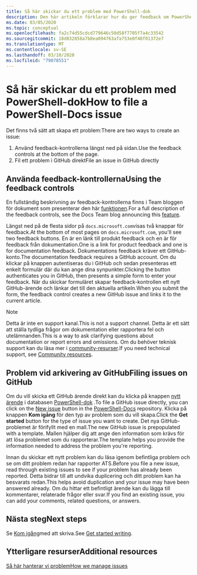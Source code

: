 ```yaml
---
title: Så här skickar du ett problem med PowerShell-dok
description: Den här artikeln förklarar hur du ger feedback om PowerShell-dokumentationen.
ms.date: 03/05/2020
ms.topic: conceptual
ms.openlocfilehash: fa2c74d55cdcd779646c50d58f7705f7a4c33542
ms.sourcegitcommit: 18d832858a7b8ea094763afa753e0f48f01372e7
ms.translationtype: MT
ms.contentlocale: sv-SE
ms.lasthandoff: 03/10/2020
ms.locfileid: "79078551"
---
```

# <a name="how-to-file-a-powershell-docs-issue"></a><span data-ttu-id="ee8c6-103">Så här skickar du ett problem med PowerShell-dok</span><span class="sxs-lookup"><span data-stu-id="ee8c6-103">How to file a PowerShell-Docs issue</span></span>

<span data-ttu-id="ee8c6-104">Det finns två sätt att skapa ett problem:</span><span class="sxs-lookup"><span data-stu-id="ee8c6-104">There are two ways to create an issue:</span></span>

1. <span data-ttu-id="ee8c6-105">Använd feedback-kontrollerna längst ned på sidan.</span><span class="sxs-lookup"><span data-stu-id="ee8c6-105">Use the feedback controls at the bottom of the page.</span></span>
1. <span data-ttu-id="ee8c6-106">Fil ett problem i GitHub direkt</span><span class="sxs-lookup"><span data-stu-id="ee8c6-106">File an issue in GitHub directly</span></span>

## <a name="using-the-feedback-controls"></a><span data-ttu-id="ee8c6-107">Använda feedback-kontrollerna</span><span class="sxs-lookup"><span data-stu-id="ee8c6-107">Using the feedback controls</span></span>

<span data-ttu-id="ee8c6-108">En fullständig beskrivning av feedback-kontrollerna finns i Team bloggen för dokument som presenterar den här [funktionen][feedback].</span><span class="sxs-lookup"><span data-stu-id="ee8c6-108">For a full description of the feedback controls, see the Docs Team blog announcing this [feature][feedback].</span></span>

<span data-ttu-id="ee8c6-109">Längst ned på de flesta sidor på `docs.microsoft.com`visas två knappar för feedback.</span><span class="sxs-lookup"><span data-stu-id="ee8c6-109">At the bottom of most pages on `docs.microsoft.com`, you'll see two feedback buttons.</span></span> <span data-ttu-id="ee8c6-110">En är en länk till produkt feedback och en är för feedback från dokumentation.</span><span class="sxs-lookup"><span data-stu-id="ee8c6-110">One is a link for product feedback and one is for documentation feedback.</span></span> <span data-ttu-id="ee8c6-111">Dokumentations feedback kräver ett GitHub-konto.</span><span class="sxs-lookup"><span data-stu-id="ee8c6-111">The documentation feedback requires a GitHub account.</span></span> <span data-ttu-id="ee8c6-112">Om du klickar på knappen autentiseras du i GitHub och sedan presenteras ett enkelt formulär där du kan ange dina synpunkter.</span><span class="sxs-lookup"><span data-stu-id="ee8c6-112">Clicking the button authenticates you in GitHub, then presents a simple form to enter your feedback.</span></span> <span data-ttu-id="ee8c6-113">När du skickar formuläret skapar feedback-kontrollen ett nytt GitHub-ärende och länkar det till den aktuella artikeln.</span><span class="sxs-lookup"><span data-stu-id="ee8c6-113">When you submit the form, the feedback control creates a new GitHub issue and links it to the current article.</span></span>

> [!NOTE]
> <span data-ttu-id="ee8c6-114">Detta är inte en support kanal.</span><span class="sxs-lookup"><span data-stu-id="ee8c6-114">This is not a support channel.</span></span> <span data-ttu-id="ee8c6-115">Detta är ett sätt att ställa tydliga frågor om dokumentation eller rapportera fel och utelämnanden.</span><span class="sxs-lookup"><span data-stu-id="ee8c6-115">This is a way to ask clarifying questions about documentation or report errors and omissions.</span></span> <span data-ttu-id="ee8c6-116">Om du behöver teknisk support kan du läsa mer i [community-resurser](../community-support.md).</span><span class="sxs-lookup"><span data-stu-id="ee8c6-116">If you need technical support, see [Community resources](../community-support.md).</span></span>

## <a name="filing-issues-on-github"></a><span data-ttu-id="ee8c6-117">Problem vid arkivering av GitHub</span><span class="sxs-lookup"><span data-stu-id="ee8c6-117">Filing issues on GitHub</span></span>

<span data-ttu-id="ee8c6-118">Om du vill skicka ett GitHub ärende direkt kan du klicka på knappen [nytt ärende][new-issue] i databasen [PowerShell-dok][docs-issues] .</span><span class="sxs-lookup"><span data-stu-id="ee8c6-118">To file a GitHub issue directly, you can click on the [New issue][new-issue] button in the [PowerShell-Docs][docs-issues] repository.</span></span> <span data-ttu-id="ee8c6-119">Klicka på knappen **Kom igång** för den typ av problem som du vill skapa.</span><span class="sxs-lookup"><span data-stu-id="ee8c6-119">Click the **Get started** button for the type of issue you want to create.</span></span> <span data-ttu-id="ee8c6-120">Det nya GitHub-problemet är förifyllt med en mall.</span><span class="sxs-lookup"><span data-stu-id="ee8c6-120">The new GitHub issue is prepopulated with a template.</span></span> <span data-ttu-id="ee8c6-121">Mallen hjälper dig att ange den information som krävs för att lösa problemet som du rapporterar.</span><span class="sxs-lookup"><span data-stu-id="ee8c6-121">The template helps you provide the information needed to address the problem you're reporting.</span></span>

<span data-ttu-id="ee8c6-122">Innan du skickar ett nytt problem kan du läsa igenom befintliga problem och se om ditt problem redan har rapporter ATS.</span><span class="sxs-lookup"><span data-stu-id="ee8c6-122">Before you file a new issue, read through existing issues to see if your problem has already been reported.</span></span> <span data-ttu-id="ee8c6-123">Detta bidrar till att undvika duplicering och ditt problem kan ha besvarats redan.</span><span class="sxs-lookup"><span data-stu-id="ee8c6-123">This helps avoid duplication and your issue may have been answered already.</span></span> <span data-ttu-id="ee8c6-124">Om du hittar ett befintligt ärende kan du lägga till kommentarer, relaterade frågor eller svar.</span><span class="sxs-lookup"><span data-stu-id="ee8c6-124">If you find an existing issue, you can add your comments, related questions, or answers.</span></span>

## <a name="next-steps"></a><span data-ttu-id="ee8c6-125">Nästa steg</span><span class="sxs-lookup"><span data-stu-id="ee8c6-125">Next steps</span></span>

<span data-ttu-id="ee8c6-126">Se [Kom igång](get-started-writing.md)med att skriva.</span><span class="sxs-lookup"><span data-stu-id="ee8c6-126">See [Get started writing](get-started-writing.md).</span></span>

## <a name="additional-resources"></a><span data-ttu-id="ee8c6-127">Ytterligare resurser</span><span class="sxs-lookup"><span data-stu-id="ee8c6-127">Additional resources</span></span>

[<span data-ttu-id="ee8c6-128">Så här hanterar vi problem</span><span class="sxs-lookup"><span data-stu-id="ee8c6-128">How we manage issues</span></span>](managing-issues.md)

<!-- reference links -->
[feedback]: /teamblog/a-new-feedback-system-is-coming-to-docs
[new-issue]: https://github.com/MicrosoftDocs/PowerShell-Docs/issues/new/choose
[docs-issues]: https://github.com/MicrosoftDocs/PowerShell-Docs/issues
